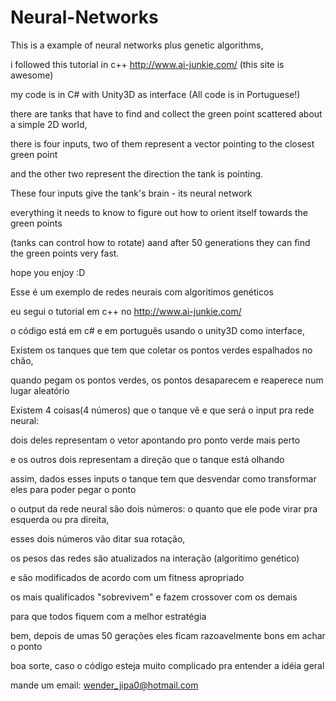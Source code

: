 # Neural-Networks

This is a example of neural networks plus genetic algorithms, 

i followed this tutorial in c++ http://www.ai-junkie.com/ (this site is awesome)

my code is in C# with Unity3D as interface (All code is in Portuguese!)

there are tanks that have to find and collect the green point scattered about a simple 2D world, 

there is four inputs, two of them represent a vector pointing to the closest green point 

and the other two represent the direction the tank is pointing. 

These four inputs give the tank's brain - its neural network

 everything it needs to know to figure out how to orient itself towards the green points 

(tanks can control how to rotate) aand after 50 generations they can find the green points very fast.

hope you enjoy :D


Esse é um exemplo de redes neurais com algoritimos genéticos

eu segui o tutorial em c++ no http://www.ai-junkie.com/

o código está em c# e em português usando o unity3D como interface,

Existem os tanques que tem que coletar os pontos verdes espalhados no chão,

quando pegam os pontos verdes, os pontos desaparecem e reaperece num lugar aleatório

Existem 4 coisas(4 números) que o tanque vê e que será o input pra rede neural: 

dois deles representam o vetor apontando pro ponto verde mais perto

e os outros dois representam a direção que o tanque está olhando

assim, dados esses inputs o tanque tem que desvendar como transformar eles para poder pegar o ponto

o output da rede neural são dois números:
o quanto que ele pode virar pra esquerda ou pra direita,

esses dois números vão ditar sua rotação,

os pesos das redes são atualizados na interação (algoritimo genético)

e são modificados de acordo com um fitness apropriado

os mais qualificados "sobrevivem" e fazem crossover com os demais

para que todos fiquem com a melhor estratégia

bem, depois de umas 50 gerações eles ficam razoavelmente bons em achar o ponto

boa sorte, caso o código esteja muito complicado pra entender a idéia geral

mande um email: wender_jipa0@hotmail.com


